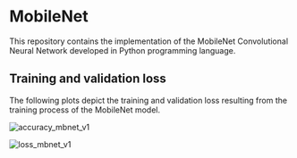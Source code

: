 # MobileNet
This repository contains the implementation of the MobileNet Convolutional Neural Network developed in Python programming language.

## Training and validation loss
The following plots depict the training and validation loss resulting from the training process of the MobileNet model.

![accuracy_mbnet_v1](https://user-images.githubusercontent.com/39133414/65028039-c12af480-d911-11e9-9078-083182ba3fcf.jpg)

![loss_mbnet_v1](https://user-images.githubusercontent.com/39133414/65028041-c1c38b00-d911-11e9-8cb4-45c57b696910.jpg)


